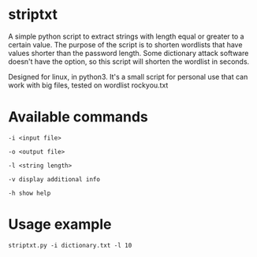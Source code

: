 # striptxt
A simple python script to extract strings with length equal or greater to a certain value. The purpose of the script is to shorten wordlists that have values shorter than the password length. Some dictionary attack software doesn't have the option, so this script will shorten the wordlist in seconds.

Designed for linux, in python3. It's a small script for personal use that can work with big files, tested on wordlist rockyou.txt

# Available commands
`-i <input file>`

`-o <output file>`

`-l <string length>`

`-v display additional info`

`-h show help`

# Usage example
`striptxt.py -i dictionary.txt -l 10`
